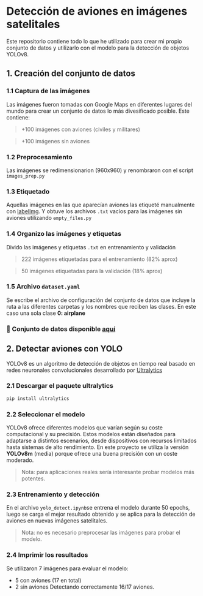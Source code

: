 # Detección de aviones en imágenes satelitales
Este repositorio contiene todo lo que he utilizado para crear mi propio conjunto de datos y utilizarlo con el modelo para la detección de objetos YOLOv8.

## 1. Creación del conjunto de datos

### 1.1 Captura de las imágenes
Las imágenes fueron tomadas con Google Maps en diferentes lugares del mundo para crear un conjunto de datos lo más divesificado posible. Este contiene:
> +100 imágenes con aviones (civiles y militares)

> +100 imágenes sin aviones

### 1.2 Preprocesamiento
Las imágenes se redimensionarion (960x960) y renombraron con el script `images_prep.py`

### 1.3 Etiquetado
Aquellas imágenes en las que aparecían aviones las etiqueté manualmente con [labelImg](https://github.com/HumanSignal/labelImg).
Y obtuve los archivos `.txt` vacíos para las imágenes sin aviones utilizando `empty_files.py`

### 1.4 Organizo las imágenes y etiquetas
Divido las imágenes y etiquetas `.txt` en entrenamiento y validación
> 222 imágenes etiquetadas para el entrenamiento (82% aprox)

> 50 imágenes etiquetadas para la validación (18% aprox)

### 1.5 Archivo `dataset.yaml`
Se escribe el archivo de configuración del conjunto de datos que incluye la ruta a las diferentes carpetas y los nombres que reciben las clases. En este caso una sola clase **0: airplane**

### 📂 Conjunto de datos disponible [aquí](https://www.kaggle.com/datasets/mgarch/airplane-detection-dataset)

## 2. Detectar aviones con YOLO
YOLOv8  es un algoritmo de detección de objetos en tiempo real basado en redes neuronales convolucionales desarrollado por [Ultralytics](https://github.com/ultralytics/ultralytics)

### 2.1 Descargar el paquete ultralytics
```bash
pip install ultralytics
```

### 2.2 Seleccionar el modelo
YOLOv8 ofrece diferentes modelos que varían según su coste computacional y su precisión. Estos modelos están diseñados para adaptarse a distintos escenarios, desde dispositivos con recursos limitados hasta sistemas de alto rendimiento. En este proyecto se utiliza la versión **YOLOv8m** (media) porque ofrece una buena precisión con un coste moderado.
> Nota: para aplicaciones reales sería interesante probar modelos más potentes.

### 2.3 Entrenamiento y detección
En el archivo `yolo_detect.ipynb`se entrena el modelo durante 50 epochs, luego se carga el mejor resultado obtenido y se aplica para la detección de aviones en nuevas imágenes satelitales.
> Nota: no es necesario preprocesar las imágenes para probar el modelo.

### 2.4 Imprimir los resultados
Se utilizaron 7 imágenes para evaluar el modelo:
- 5 con aviones (17 en total)
- 2 sin aviones
Detectando correctamente 16/17 aviones.
